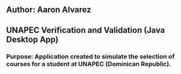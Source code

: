 ## Author: Aaron Alvarez

## UNAPEC Verification and Validation (Java Desktop App)

### Purpose: Application created to simulate the selection of courses for a student at UNAPEC (Dominican Republic).
